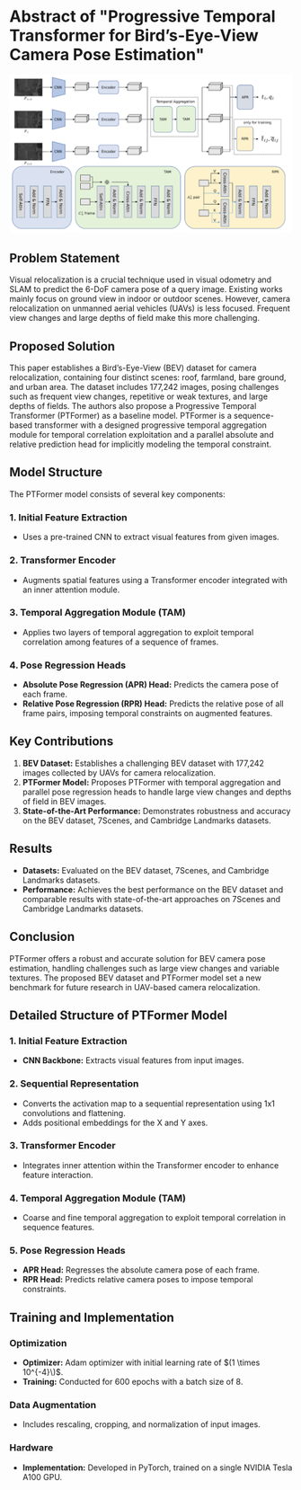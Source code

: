 # Abstract of "Progressive Temporal Transformer for Bird’s-Eye-View Camera Pose Estimation"

![PTFormer Architecture](https://github.com/Husseinhhameed/Transformer-Based-Camera-localization-review/blob/main/images/bird.png)

## Problem Statement

Visual relocalization is a crucial technique used in visual odometry and SLAM to predict the 6-DoF camera pose of a query image. Existing works mainly focus on ground view in indoor or outdoor scenes. However, camera relocalization on unmanned aerial vehicles (UAVs) is less focused. Frequent view changes and large depths of field make this more challenging.

## Proposed Solution

This paper establishes a Bird’s-Eye-View (BEV) dataset for camera relocalization, containing four distinct scenes: roof, farmland, bare ground, and urban area. The dataset includes 177,242 images, posing challenges such as frequent view changes, repetitive or weak textures, and large depths of fields. The authors also propose a Progressive Temporal Transformer (PTFormer) as a baseline model. PTFormer is a sequence-based transformer with a designed progressive temporal aggregation module for temporal correlation exploitation and a parallel absolute and relative prediction head for implicitly modeling the temporal constraint.

## Model Structure

The PTFormer model consists of several key components:

### 1. Initial Feature Extraction

- Uses a pre-trained CNN to extract visual features from given images.

### 2. Transformer Encoder

- Augments spatial features using a Transformer encoder integrated with an inner attention module.

### 3. Temporal Aggregation Module (TAM)

- Applies two layers of temporal aggregation to exploit temporal correlation among features of a sequence of frames.

### 4. Pose Regression Heads

- **Absolute Pose Regression (APR) Head:** Predicts the camera pose of each frame.
- **Relative Pose Regression (RPR) Head:** Predicts the relative pose of all frame pairs, imposing temporal constraints on augmented features.

## Key Contributions

1. **BEV Dataset:** Establishes a challenging BEV dataset with 177,242 images collected by UAVs for camera relocalization.
2. **PTFormer Model:** Proposes PTFormer with temporal aggregation and parallel pose regression heads to handle large view changes and depths of field in BEV images.
3. **State-of-the-Art Performance:** Demonstrates robustness and accuracy on the BEV dataset, 7Scenes, and Cambridge Landmarks datasets.

## Results

- **Datasets:** Evaluated on the BEV dataset, 7Scenes, and Cambridge Landmarks datasets.
- **Performance:** Achieves the best performance on the BEV dataset and comparable results with state-of-the-art approaches on 7Scenes and Cambridge Landmarks datasets.

## Conclusion

PTFormer offers a robust and accurate solution for BEV camera pose estimation, handling challenges such as large view changes and variable textures. The proposed BEV dataset and PTFormer model set a new benchmark for future research in UAV-based camera relocalization.

## Detailed Structure of PTFormer Model

### 1. Initial Feature Extraction

- **CNN Backbone:** Extracts visual features from input images.

### 2. Sequential Representation

- Converts the activation map to a sequential representation using 1x1 convolutions and flattening.
- Adds positional embeddings for the X and Y axes.

### 3. Transformer Encoder

- Integrates inner attention within the Transformer encoder to enhance feature interaction.

### 4. Temporal Aggregation Module (TAM)

- Coarse and fine temporal aggregation to exploit temporal correlation in sequence features.

### 5. Pose Regression Heads

- **APR Head:** Regresses the absolute camera pose of each frame.
- **RPR Head:** Predicts relative camera poses to impose temporal constraints.

## Training and Implementation

### Optimization

- **Optimizer:** Adam optimizer with initial learning rate of $(1 \times 10^{-4}\)$.
- **Training:** Conducted for 600 epochs with a batch size of 8.

### Data Augmentation

- Includes rescaling, cropping, and normalization of input images.

### Hardware

- **Implementation:** Developed in PyTorch, trained on a single NVIDIA Tesla A100 GPU.



